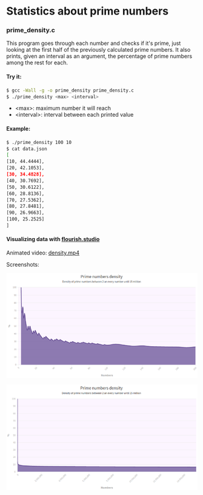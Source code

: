 # Statistics about prime numbers

### prime_density.c

This program goes through each number and checks if it's prime, just looking at the first half of the previously calculated prime numbers. It also prints, given an interval as an argument, the percentage of prime numbers among the rest for each.

#### Try it:

```bash
$ gcc -Wall -g -o prime_density prime_density.c
$ ./prime_density <max> <interval>
```

<ul>
    <li>&lt;max&gt: maximum number it will reach</li>
    <li>&lt;interval&gt;: interval between each printed value</li>
</ul>

#### Example:

```bash
$ ./prime_density 100 10
$ cat data.json 
[
[10, 44.4444],
[20, 42.1053],
[30, 34.4828],
[40, 30.7692],
[50, 30.6122],
[60, 28.8136],
[70, 27.5362],
[80, 27.8481],
[90, 26.9663],
[100, 25.2525]
]
```

#### Visualizing data with [flourish.studio](https://flourish.studio)

Animated video: [density.mp4](https://github.com/brauli0/prime-numbers/blob/master/density.mp4?raw=true)

Screenshots:

![alt text](https://github.com/brauli0/prime-numbers/blob/master/chart_200.png)

![alt text](https://github.com/brauli0/prime-numbers/blob/master/chart_15M.png)